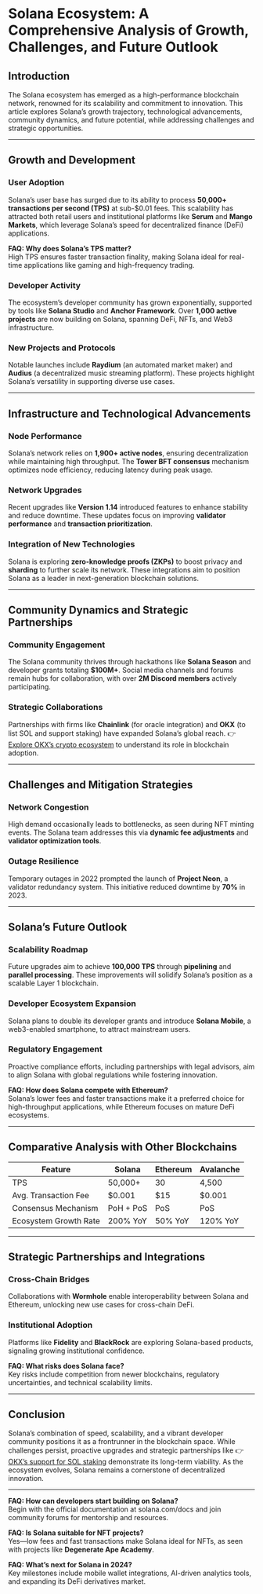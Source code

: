 # Solana Ecosystem: A Comprehensive Analysis of Growth, Challenges, and Future Outlook

## Introduction  
The Solana ecosystem has emerged as a high-performance blockchain network, renowned for its scalability and commitment to innovation. This article explores Solana’s growth trajectory, technological advancements, community dynamics, and future potential, while addressing challenges and strategic opportunities.  

---

## Growth and Development  

### User Adoption  
Solana’s user base has surged due to its ability to process **50,000+ transactions per second (TPS)** at sub-$0.01 fees. This scalability has attracted both retail users and institutional platforms like **Serum** and **Mango Markets**, which leverage Solana’s speed for decentralized finance (DeFi) applications.  

**FAQ: Why does Solana’s TPS matter?**  
High TPS ensures faster transaction finality, making Solana ideal for real-time applications like gaming and high-frequency trading.  

### Developer Activity  
The ecosystem’s developer community has grown exponentially, supported by tools like **Solana Studio** and **Anchor Framework**. Over **1,000 active projects** are now building on Solana, spanning DeFi, NFTs, and Web3 infrastructure.  

### New Projects and Protocols  
Notable launches include **Raydium** (an automated market maker) and **Audius** (a decentralized music streaming platform). These projects highlight Solana’s versatility in supporting diverse use cases.  

---

## Infrastructure and Technological Advancements  

### Node Performance  
Solana’s network relies on **1,900+ active nodes**, ensuring decentralization while maintaining high throughput. The **Tower BFT consensus** mechanism optimizes node efficiency, reducing latency during peak usage.  

### Network Upgrades  
Recent upgrades like **Version 1.14** introduced features to enhance stability and reduce downtime. These updates focus on improving **validator performance** and **transaction prioritization**.  

### Integration of New Technologies  
Solana is exploring **zero-knowledge proofs (ZKPs)** to boost privacy and **sharding** to further scale its network. These integrations aim to position Solana as a leader in next-generation blockchain solutions.  

---

## Community Dynamics and Strategic Partnerships  

### Community Engagement  
The Solana community thrives through hackathons like **Solana Season** and developer grants totaling **$100M+**. Social media channels and forums remain hubs for collaboration, with over **2M Discord members** actively participating.  

### Strategic Collaborations  
Partnerships with firms like **Chainlink** (for oracle integration) and **OKX** (to list SOL and support staking) have expanded Solana’s global reach. 👉 [Explore OKX’s crypto ecosystem](https://bit.ly/okx-bonus) to understand its role in blockchain adoption.  

---

## Challenges and Mitigation Strategies  

### Network Congestion  
High demand occasionally leads to bottlenecks, as seen during NFT minting events. The Solana team addresses this via **dynamic fee adjustments** and **validator optimization tools**.  

### Outage Resilience  
Temporary outages in 2022 prompted the launch of **Project Neon**, a validator redundancy system. This initiative reduced downtime by **70%** in 2023.  

---

## Solana’s Future Outlook  

### Scalability Roadmap  
Future upgrades aim to achieve **100,000 TPS** through **pipelining** and **parallel processing**. These improvements will solidify Solana’s position as a scalable Layer 1 blockchain.  

### Developer Ecosystem Expansion  
Solana plans to double its developer grants and introduce **Solana Mobile**, a web3-enabled smartphone, to attract mainstream users.  

### Regulatory Engagement  
Proactive compliance efforts, including partnerships with legal advisors, aim to align Solana with global regulations while fostering innovation.  

**FAQ: How does Solana compete with Ethereum?**  
Solana’s lower fees and faster transactions make it a preferred choice for high-throughput applications, while Ethereum focuses on mature DeFi ecosystems.  

---

## Comparative Analysis with Other Blockchains  

| Feature               | Solana          | Ethereum        | Avalanche       |  
|-----------------------|-----------------|-----------------|-----------------|  
| TPS                   | 50,000+         | 30              | 4,500           |  
| Avg. Transaction Fee  | $0.001          | $15             | $0.001          |  
| Consensus Mechanism   | PoH + PoS       | PoS             | PoS             |  
| Ecosystem Growth Rate | 200% YoY        | 50% YoY         | 120% YoY        |  

---

## Strategic Partnerships and Integrations  

### Cross-Chain Bridges  
Collaborations with **Wormhole** enable interoperability between Solana and Ethereum, unlocking new use cases for cross-chain DeFi.  

### Institutional Adoption  
Platforms like **Fidelity** and **BlackRock** are exploring Solana-based products, signaling growing institutional confidence.  

**FAQ: What risks does Solana face?**  
Key risks include competition from newer blockchains, regulatory uncertainties, and technical scalability limits.  

---

## Conclusion  
Solana’s combination of speed, scalability, and a vibrant developer community positions it as a frontrunner in the blockchain space. While challenges persist, proactive upgrades and strategic partnerships like 👉 [OKX’s support for SOL staking](https://bit.ly/okx-bonus) demonstrate its long-term viability. As the ecosystem evolves, Solana remains a cornerstone of decentralized innovation.  

---

**FAQ: How can developers start building on Solana?**  
Begin with the official documentation at solana.com/docs and join community forums for mentorship and resources.  

**FAQ: Is Solana suitable for NFT projects?**  
Yes—low fees and fast transactions make Solana ideal for NFTs, as seen with projects like **Degenerate Ape Academy**.  

**FAQ: What’s next for Solana in 2024?**  
Key milestones include mobile wallet integrations, AI-driven analytics tools, and expanding its DeFi derivatives market.